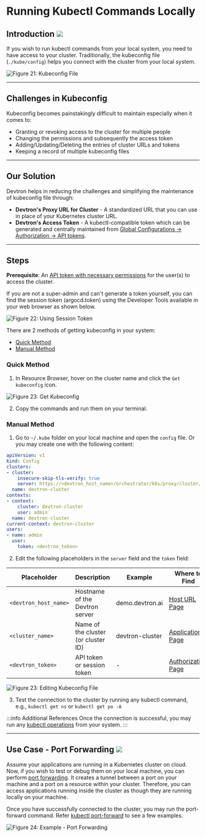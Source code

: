 # Running Kubectl Commands Locally 

## Introduction <a href="https://devtron.ai/pricing"><img src="https://devtron-public-asset.s3.us-east-2.amazonaws.com/images/elements/EnterpriseTag.svg" className="enterprise-badge-img" /></a>

If you wish to run kubectl commands from your local system, you need to have access to your cluster. Traditionally, the kubeconfig file (`./kube/config`) helps you connect with the cluster from your local system.

![Figure 21: Kubeconfig File](https://devtron-public-asset.s3.us-east-2.amazonaws.com/images/kubernetes-resource-browser/kubeconfig.jpg)

---

## Challenges in Kubeconfig

Kubeconfig becomes painstakingly difficult to maintain especially when it comes to:
* Granting or revoking access to the cluster for multiple people
* Changing the permissions and subsequently the access token
* Adding/Updating/Deleting the entries of cluster URLs and tokens
* Keeping a record of multiple kubeconfig files

---

## Our Solution

Devtron helps in reducing the challenges and simplifying the maintenance of kubeconfig file through:
* **Devtron's Proxy URL for Cluster** - A standardized URL that you can use in place of your Kubernetes cluster URL.
* **Devtron's Access Token** - A kubectl-compatible token which can be generated and centrally maintained from [Global Configurations → Authorization → API tokens](../global-configurations/authorization/api-tokens.md).

---

## Steps

**Prerequisite**: An [API token with necessary permissions](../global-configurations/authorization/api-tokens.md) for the user(s) to access the cluster. 

If you are not a super-admin and can't generate a token yourself, you can find the session token (argocd.token) using the Developer Tools available in your web browser as shown below.

![Figure 22: Using Session Token](https://devtron-public-asset.s3.us-east-2.amazonaws.com/images/kubernetes-resource-browser/argocd-token-v1.gif)

There are 2 methods of getting kubeconfig in your system:
* [Quick Method](#quick-method)
* [Manual Method](#manual-method)

### Quick Method

1. In Resource Browser, hover on the cluster name and click the `Get kubeconfig` icon. 

  ![Figure 23: Get Kubeconfig](https://devtron-public-asset.s3.us-east-2.amazonaws.com/images/kubernetes-resource-browser/getkubeconfig.gif)

2. Copy the commands and run them on your terminal.


### Manual Method

1. Go to `~/.kube` folder on your local machine and open the `config` file. Or you may create one with the following content:

  ```yaml title="Sample Kubeconfig" showLineNumbers
  apiVersion: v1
  kind: Config
  clusters:
  - cluster:
      insecure-skip-tls-verify: true
      server: https://<devtron_host_name>/orchestrator/k8s/proxy/cluster/<cluster_name>
    name: devtron-cluster
  contexts:
  - context:
      cluster: devtron-cluster
      user: admin
    name: devtron-cluster
  current-context: devtron-cluster
  users:
  - name: admin
    user:
      token: <devtron_token>
  ```
  

2. Edit the following placeholders in the `server` field and the `token` field:

  | Placeholder         | Description                         | Example          | Where to Find      |
  | ------------------- | ----------------------------------- | ---------------- | ------------------ |
  | `<devtron_host_name>` | Hostname of the Devtron server      | demo.devtron.ai  | [Host URL Page](https://devtron-public-asset.s3.us-east-2.amazonaws.com/images/kubernetes-resource-browser/hostname-page.jpg)      |
  | `<cluster_name>`      | Name of the cluster (or cluster ID) | devtron-cluster  | [Applications Page](https://devtron-public-asset.s3.us-east-2.amazonaws.com/images/kubernetes-resource-browser/applications-page.jpg)  |
  | `<devtron_token>`     | API token or session token          | \-               | [Authorization Page](https://devtron-public-asset.s3.us-east-2.amazonaws.com/images/kubernetes-resource-browser/authorization-page.jpg) |

  ![Figure 23: Editing Kubeconfig File](https://devtron-public-asset.s3.us-east-2.amazonaws.com/images/kubernetes-resource-browser/kubeconfig.gif)

3. Test the connection to the cluster by running any kubectl command, e.g., `kubectl get ns` or `kubectl get po -A`

:::info Additional References
Once the connection is successful, you may run any [kubectl operations](https://kubernetes.io/docs/reference/kubectl/#operations) from your system.
:::

---

## Use Case - Port Forwarding <a href="https://devtron.ai/pricing"><img src="https://devtron-public-asset.s3.us-east-2.amazonaws.com/images/elements/EnterpriseTag.svg" className="enterprise-badge-img" /></a>

Assume your applications are running in a Kubernetes cluster on cloud. Now, if you wish to test or debug them on your local machine, you can perform [port forwarding](https://kubernetes.io/docs/tasks/access-application-cluster/port-forward-access-application-cluster/). It creates a tunnel between a port on your machine and a port on a resource within your cluster. Therefore, you can access applications running inside the cluster as though they are running locally on your machine.

Once you have successfully connected to the cluster, you may run the port-forward command. Refer [kubectl port-forward](https://kubernetes.io/docs/reference/kubectl/generated/kubectl_port-forward/) to see a few examples.

![Figure 24: Example - Port Forwarding](https://devtron-public-asset.s3.us-east-2.amazonaws.com/images/kubernetes-resource-browser/port-forward.gif)